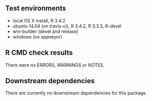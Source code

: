 ## Test environments
* local OS X install, R 3.4.2
* ubuntu 14.04 (on travis-ci), R 3.4.2, R 3.3.3, R-devel
* win-builder (devel and release)
* windows (on appveyor)

## R CMD check results
There were no ERRORS, WARNINGS or NOTES.

## Downstream dependencies
There are currently no downstream dependencies for this package.